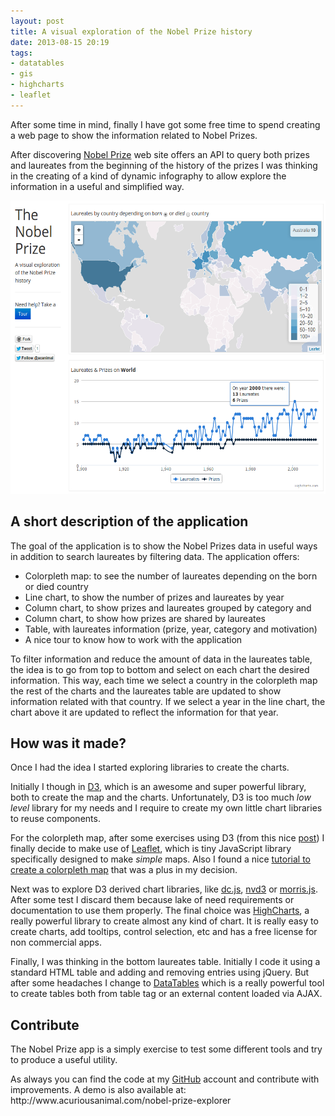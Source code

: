 ```yaml
---
layout: post
title: A visual exploration of the Nobel Prize history
date: 2013-08-15 20:19
tags:
- datatables
- gis
- highcharts
- leaflet
---
```

After some time in mind, finally I have got some free time to spend creating a web page to show the information related to Nobel Prizes.

<p>After discovering <a href="http://www.nobelprize.org/nobel_organizations/nobelmedia/nobelprize_org/developer/">Nobel Prize</a> web site offers an API to query both prizes and laureates from the beginning of the history of the prizes I was thinking in the creating of a kind of dynamic infography to allow explore the information in a useful and simplified way.</p>
<p style="text-align: center;"><a href="http://www.acuriousanimal.com/nobel-prize-explorer"><img class="aligncenter  wp-image-1405" alt="" src="./images/Screenshot-08142013-042534-PM.png" width="579" height="469" /></a></p>
<h2>A short description of the application</h2>
<p>The goal of the application is to show the Nobel Prizes data in useful ways in addition to search laureates by filtering data. The application offers:</p>
<ul>
<li>Colorpleth map: to see the number of laureates depending on the born or died country</li>
<li>Line chart, to show the number of prizes and laureates by year</li>
<li>Column chart, to show prizes and laureates grouped by category and</li>
<li>Column chart, to show how prizes are shared by laureates</li>
<li>Table, with laureates information (prize, year, category and motivation)</li>
<li>A nice tour to know how to work with the application</li>
</ul>
<p>To filter information and reduce the amount of data in the laureates table, the idea is to go from top to bottom and select on each chart the desired information. This way, each time we select a country in the colorpleth map the rest of the charts and the laureates table are updated to show information related with that country. If we select a year in the line chart, the chart above it are updated to reflect the information for that year.</p>
<h2>How was it made?</h2>
<p>Once I had the idea I started exploring libraries to create the charts.</p>
<p>Initially I though in <a href="http://d3js.org/">D3</a>, which is an awesome and super powerful library, both to create the map and the charts. Unfortunately, D3 is too much <em>low level</em> library for my needs and I require to create my own little chart libraries to reuse components.</p>
<p>For the colorpleth map, after some exercises using D3 (from this nice <a href="http://techslides.com/d3-world-maps-tooltips-zooming-and-queue/">post</a>) I finally decide to make use of <a href="http://leafletjs.com">Leaflet</a>, which is tiny JavaScript library specifically designed to make <em>simple</em> maps. Also I found a nice <a href="http://leafletjs.com/examples/choropleth.html">tutorial to create a colorpleth map</a> that was a plus in my decision.</p>
<p>Next was to explore D3 derived chart libraries, like <a href="http://nickqizhu.github.io/dc.js/">dc.js</a>, <a href="http://nvd3.org/">nvd3</a> or <a href="http://www.oesmith.co.uk/morris.js/">morris.js</a>. After some test I discard them because lake of need requirements or documentation to use them properly. The final choice was <a href="http://www.highcharts.com/">HighCharts</a>, a really powerful library to create almost any kind of chart. It is really easy to create charts, add tooltips, control selection, etc and has a free license for non commercial apps.</p>
<p>Finally, I was thinking in the bottom laureates table. Initially I code it using a standard HTML table and adding and removing entries using jQuery. But after some headaches I change to <a href="https://datatables.net/">DataTables</a> which is a really powerful tool to create tables both from table tag or an external content loaded via AJAX.</p>
<h2>Contribute</h2>
<p>The Nobel Prize app is a simply exercise to test some different tools and try to produce a useful utility.</p>
<p>As always you can find the code at my <a href="https://github.com/acanimal/nobel-prize-explorer">GitHub</a> account and contribute with improvements. A demo is also available at: <a herf="http://www.acuriousanimal.com/nobel-prize-explorer/">http://www.acuriousanimal.com/nobel-prize-explorer</a></p>
